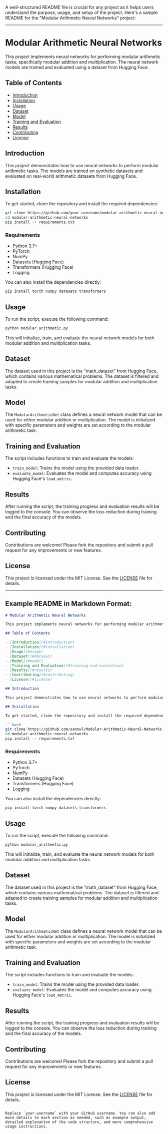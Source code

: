 A well-structured README file is crucial for any project as it helps users understand the purpose, usage, and setup of the project. Here's a sample README for the "Modular Arithmetic Neural Networks" project:

---

# Modular Arithmetic Neural Networks

This project implements neural networks for performing modular arithmetic tasks, specifically modular addition and multiplication. The neural network models are trained and evaluated using a dataset from Hugging Face.

## Table of Contents

- [Introduction](#introduction)
- [Installation](#installation)
- [Usage](#usage)
- [Dataset](#dataset)
- [Model](#model)
- [Training and Evaluation](#training-and-evaluation)
- [Results](#results)
- [Contributing](#contributing)
- [License](#license)

## Introduction

This project demonstrates how to use neural networks to perform modular arithmetic tasks. The models are trained on synthetic datasets and evaluated on real-world arithmetic datasets from Hugging Face.

## Installation

To get started, clone the repository and install the required dependencies:

```bash
git clone https://github.com/your-username/modular-arithmetic-neural-networks.git
cd modular-arithmetic-neural-networks
pip install -r requirements.txt
```

### Requirements

- Python 3.7+
- PyTorch
- NumPy
- Datasets (Hugging Face)
- Transformers (Hugging Face)
- Logging

You can also install the dependencies directly:

```bash
pip install torch numpy datasets transformers
```

## Usage

To run the script, execute the following command:

```bash
python modular_arithmetic.py
```

This will initialize, train, and evaluate the neural network models for both modular addition and multiplication tasks.

## Dataset

The dataset used in this project is the "math_dataset" from Hugging Face, which contains various mathematical problems. The dataset is filtered and adapted to create training samples for modular addition and multiplication tasks.

## Model

The `ModularArithmeticNet` class defines a neural network model that can be used for either modular addition or multiplication. The model is initialized with specific parameters and weights are set according to the modular arithmetic task.

## Training and Evaluation

The script includes functions to train and evaluate the models:

- `train_model`: Trains the model using the provided data loader.
- `evaluate_model`: Evaluates the model and computes accuracy using Hugging Face's `load_metric`.

## Results

After running the script, the training progress and evaluation results will be logged to the console. You can observe the loss reduction during training and the final accuracy of the models.

## Contributing

Contributions are welcome! Please fork the repository and submit a pull request for any improvements or new features.

## License

This project is licensed under the MIT License. See the [LICENSE](LICENSE) file for details.

---

## Example README in Markdown Format:

```markdown
# Modular Arithmetic Neural Networks

This project implements neural networks for performing modular arithmetic tasks, specifically modular addition and multiplication. The neural network models are trained and evaluated using a dataset from Hugging Face.

## Table of Contents

- [Introduction](#introduction)
- [Installation](#installation)
- [Usage](#usage)
- [Dataset](#dataset)
- [Model](#model)
- [Training and Evaluation](#training-and-evaluation)
- [Results](#results)
- [Contributing](#contributing)
- [License](#license)

## Introduction

This project demonstrates how to use neural networks to perform modular arithmetic tasks. The models are trained on synthetic datasets and evaluated on real-world arithmetic datasets from Hugging Face.

## Installation

To get started, clone the repository and install the required dependencies:

```bash
git clone https://github.com/sanowl/Modular-Arithmetic-Neural-Networks.git
cd modular-arithmetic-neural-networks
pip install -r requirements.txt
```

### Requirements

- Python 3.7+
- PyTorch
- NumPy
- Datasets (Hugging Face)
- Transformers (Hugging Face)
- Logging

You can also install the dependencies directly:

```bash
pip install torch numpy datasets transformers
```

## Usage

To run the script, execute the following command:

```bash
python modular_arithmetic.py
```

This will initialize, train, and evaluate the neural network models for both modular addition and multiplication tasks.

## Dataset

The dataset used in this project is the "math_dataset" from Hugging Face, which contains various mathematical problems. The dataset is filtered and adapted to create training samples for modular addition and multiplication tasks.

## Model

The `ModularArithmeticNet` class defines a neural network model that can be used for either modular addition or multiplication. The model is initialized with specific parameters and weights are set according to the modular arithmetic task.

## Training and Evaluation

The script includes functions to train and evaluate the models:

- `train_model`: Trains the model using the provided data loader.
- `evaluate_model`: Evaluates the model and computes accuracy using Hugging Face's `load_metric`.

## Results

After running the script, the training progress and evaluation results will be logged to the console. You can observe the loss reduction during training and the final accuracy of the models.

## Contributing

Contributions are welcome! Please fork the repository and submit a pull request for any improvements or new features.

## License

This project is licensed under the MIT License. See the [LICENSE](LICENSE) file for details.
```

Replace `your-username` with your GitHub username. You can also add more details to each section as needed, such as example output, detailed explanation of the code structure, and more comprehensive usage instructions.
